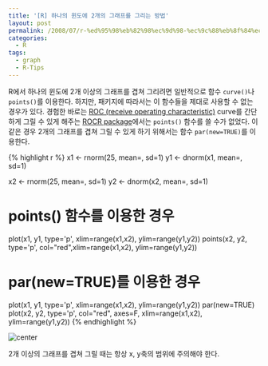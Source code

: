 ```yaml
---
title: '[R] 하나의 윈도에 2개의 그래프를 그리는 방법'
layout: post
permalink: /2008/07/r-%ed%95%98%eb%82%98%ec%9d%98-%ec%9c%88%eb%8f%84%ec%97%90-2%ea%b0%9c%ec%9d%98-%ea%b7%b8%eb%9e%98%ed%94%84%eb%a5%bc-%ea%b7%b8%eb%a6%ac%eb%8a%94-%eb%b0%a9%eb%b2%95/
categories:
  - R
tags:
  - graph
  - R-Tips
---
```


R에서 하나의 윈도에 2개 이상의 그래프를 겹쳐 그리려면 일반적으로 함수 `curve()`나 `points()`를 이용한다. 하지만, 패키지에 따라서는 이 함수들을 제대로 사용할 수 없는 경우가 있다. 경험한 바로는 [ROC (receive operating characteristic)](http://en.wikipedia.org/wiki/Receiver_operating_characteristic) curve를 간단하게 그릴 수 있게 해주는 [ROCR package](http://cran.r-project.org/web/packages/ROCR/index.html)에서는 `points()` 함수를 쓸 수가 없었다. 이 같은 경우 2개의 그래프를 겹쳐 그릴 수 있게 하기 위해서는 함수 `par(new=TRUE)`를 이용한다.

{% highlight r %}
x1 <- rnorm(25, mean=, sd=1)
y1 <- dnorm(x1, mean=, sd=1)
 
x2 <- rnorm(25, mean=, sd=1)
y2 <- dnorm(x2, mean=, sd=1)
 
# points() 함수를 이용한 경우
plot(x1, y1, type='p', xlim=range(x1,x2), ylim=range(y1,y2))
points(x2, y2, type='p', col="red",xlim=range(x1,x2), ylim=range(y1,y2))
 
# par(new=TRUE)를 이용한 경우
plot(x1, y1, type='p', xlim=range(x1,x2), ylim=range(y1,y2))
par(new=TRUE)
plot(x2, y2, type='p', col="red", axes=F, xlim=range(x1,x2), ylim=range(y1,y2))
{% endhighlight %}

![center](http://i2.wp.com/wsyang.com/wp-content/uploads/2008/07/new_true.png)

2개 이상의 그래프를 겹쳐 그릴 때는 항상 x, y축의 범위에 주의해야 한다.

 